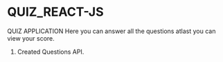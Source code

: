 # QUIZ_REACT-JS
QUIZ APPLICATION
Here you can answer all the questions atlast you can view your score.
1. Created Questions API.
